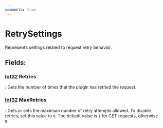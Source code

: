 ```yaml
---
comments: true
---
```

# RetrySettings

Represents settings related to request retry behavior. 

## **Fields**:
### **[Int32](https://learn.microsoft.com/en-us/dotnet/api/System.Int32) Retries**
: Gets the number of times that the plugin has retried the request. 
### **[Int32](https://learn.microsoft.com/en-us/dotnet/api/System.Int32) MaxRetries**
: Gets or sets the maximum number of retry attempts allowed. To disable retries, set this value to `0`. The default value is `1` for GET requests, otherwise `0`. 